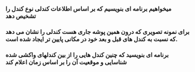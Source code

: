 ### میخواهیم برنامه ای بنویسیم که بر اساس اطلاعات کندلی نوع کندل را تشخیص دهد
### برای نمونه تصویری که درون همین پوشه جاری هست کندلی را نشان می دهد که نسبت به کندل های قبل و بعد خود در مکانی پایین تر ایجاد شده است.
### برنامه ای بنویسید که چنین کندل هایی را از بین کندلهای واکشی شده شناسایی و موقعیت آن را بر اساس زمان اعلام کند